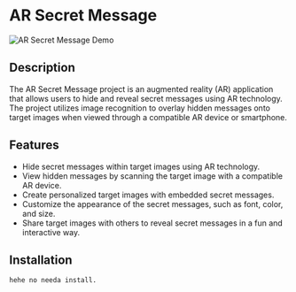 # AR Secret Message

![AR Secret Message Demo](demo.gif)

## Description

The AR Secret Message project is an augmented reality (AR) application that allows users to hide and reveal secret messages using AR technology. The project utilizes image recognition to overlay hidden messages onto target images when viewed through a compatible AR device or smartphone.

## Features

- Hide secret messages within target images using AR technology.
- View hidden messages by scanning the target image with a compatible AR device.
- Create personalized target images with embedded secret messages.
- Customize the appearance of the secret messages, such as font, color, and size.
- Share target images with others to reveal secret messages in a fun and interactive way.

## Installation
    hehe no needa install.
